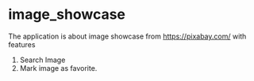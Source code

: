 # image_showcase

The application is about image showcase from https://pixabay.com/ with features
1. Search Image
2. Mark image as favorite.
